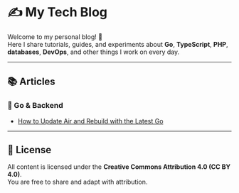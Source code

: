 # ✍️ My Tech Blog

Welcome to my personal blog! 🚀  
Here I share tutorials, guides, and experiments about **Go**, **TypeScript**, **PHP**, **databases**, **DevOps**, and other things I work on every day.

---

## 📚 Articles

### 🔧 Go & Backend
- [How to Update Air and Rebuild with the Latest Go](https://github.com/dejurin/blog/wiki/%5BTutorial%5D-Update-Air-and-Rebuild-with-the-Latest-Go)

---

## 📄 License
All content is licensed under the **Creative Commons Attribution 4.0 (CC BY 4.0)**.  
You are free to share and adapt with attribution.

